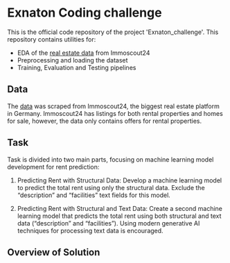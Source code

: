 # Exnaton Coding challenge

This is the official code repository of the project 'Exnaton_challenge'. This repository contains utilities for:
- EDA of the [real estate data](https://www.kaggle.com/datasets/corrieaar/apartment-rental-offers-in-germany) from Immoscout24
- Preprocessing and loading the dataset
- Training, Evaluation and Testing pipelines

## Data
The [data](https://www.kaggle.com/datasets/corrieaar/apartment-rental-offers-in-germany) was scraped from Immoscout24, the biggest real estate platform in Germany. Immoscout24 has listings for both rental properties and homes for sale, however, the data only contains offers for rental properties.
## Task
Task is divided into two main parts, focusing on machine learning model development for rent prediction:

1.	Predicting Rent with Structural Data: Develop a machine learning model to predict the total rent using only the structural data. Exclude the “description” and “facilities” text fields for this model.

2.	Predicting Rent with Structural and Text Data: Create a second machine learning model that predicts the total rent using both structural and text data (“description” and “facilities”). Using modern generative AI techniques for processing text data is encouraged.
## Overview of Solution
